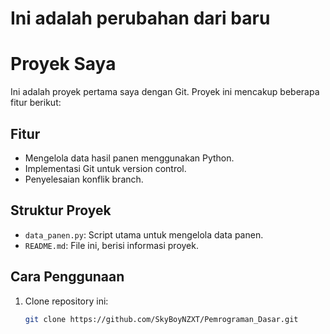 # Ini adalah perubahan dari baru

# Proyek Saya

Ini adalah proyek pertama saya dengan Git. Proyek ini mencakup beberapa fitur berikut:

## Fitur

- Mengelola data hasil panen menggunakan Python.
- Implementasi Git untuk version control.
- Penyelesaian konflik branch.

## Struktur Proyek

- `data_panen.py`: Script utama untuk mengelola data panen.
- `README.md`: File ini, berisi informasi proyek.

## Cara Penggunaan

1. Clone repository ini:
   ```bash
   git clone https://github.com/SkyBoyNZXT/Pemrograman_Dasar.git
   ```
